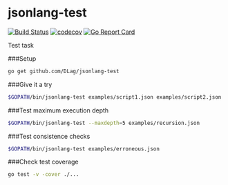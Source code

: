# jsonlang-test
[![Build Status](https://travis-ci.org/DLag/jsonlang-test.svg?branch=master)](https://travis-ci.org/DLag/jsonlang-test)
[![codecov](https://codecov.io/gh/DLag/jsonlang-test/branch/master/graph/badge.svg)](https://codecov.io/gh/DLag/jsonlang-test)
[![Go Report Card](https://goreportcard.com/badge/github.com/DLag/jsonlang-test)](https://goreportcard.com/report/github.com/DLag/jsonlang-test)

Test task

###Setup
```bash
go get github.com/DLag/jsonlang-test
```
###Give it a try
```bash
$GOPATH/bin/jsonlang-test examples/script1.json examples/script2.json
```
###Test maximum execution depth
```bash
$GOPATH/bin/jsonlang-test --maxdepth=5 examples/recursion.json
```
###Test consistence checks
```bash
$GOPATH/bin/jsonlang-test examples/erroneous.json
```
###Check test coverage
```bash
go test -v -cover ./...
```